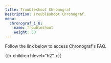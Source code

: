 ```yaml
---
title: Troubleshoot Chronograf
Description: Troubleshoot Chronograf.
menu:
  chronograf_1_8:
    name: Troubleshoot
    weight: 50
---
```


Follow the link below to access Chronograf's FAQ.

{{< children hlevel="h2" >}}
